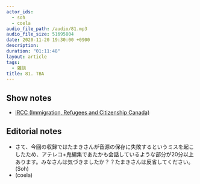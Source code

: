 ```yaml
---
actor_ids:
  - soh
  - coela
audio_file_path: /audio/81.mp3
audio_file_size: 51695804
date: 2020-11-20 19:30:00 +0900
description: 
duration: "01:11:48"
layout: article
tags:
  - 雑談
title: 81. TBA 
---
```


## Show notes
- [IRCC (Immigration, Refugees and Citizenship Canada)](https://www.canada.ca/en/immigration-refugees-citizenship.html)

## Editorial notes
- さて、今回の収録ではたまきさんが音源の保存に失敗するというミスを起こしたため、アテレコ+鬼編集であたかも会話しているような部分が20分以上あります。みなさんは気づきましたか？？たまきさんは反省してください。(Soh)
- (coela)

